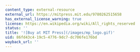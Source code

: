 ```yaml
---
content_type: external-resource
external_url: https://mitpress.mit.edu/9780262515658
has_external_license_warning: true
license: https://en.wikipedia.org/wiki/All_rights_reserved
status: ''
title: '![Buy at MIT Press](/images/mp_logo.gif)'
uid: 86fd43c4-19c5-4776-9dc7-dc706fe176bd
wayback_url: ''
---
```


